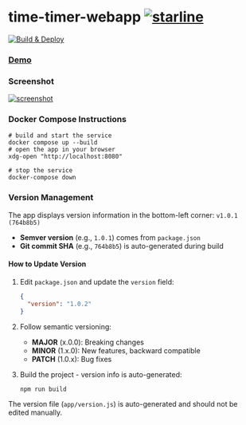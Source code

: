 # time-timer-webapp [![starline](https://starlines.qoo.monster/assets/qoomon/time-timer-webapp)](https://github.com/qoomon/starlines)

[![Build & Deploy](https://github.com/qoomon/time-timer-webapp/workflows/Build%20&%20Deploy/badge.svg)](https://github.com/qoomon/time-timer-webapp/actions)

### [Demo](https://qoomon.github.io/time-timer-webapp?init=600)

### Screenshot
[![screenshot](docs/Screenshot.png)](https://qoomon.github.io/time-timer-webapp?init=600)

### Docker Compose Instructions
```shell
# build and start the service
docker compose up --build
# open the app in your browser
xdg-open "http://localhost:8080"

# stop the service
docker-compose down
```

### Version Management

The app displays version information in the bottom-left corner: `v1.0.1 (764b8b5)`

- **Semver version** (e.g., `1.0.1`) comes from `package.json`
- **Git commit SHA** (e.g., `764b8b5`) is auto-generated during build

#### How to Update Version

1. Edit `package.json` and update the `version` field:
   ```json
   {
     "version": "1.0.2"
   }
   ```

2. Follow semantic versioning:
   - **MAJOR** (x.0.0): Breaking changes
   - **MINOR** (1.x.0): New features, backward compatible
   - **PATCH** (1.0.x): Bug fixes

3. Build the project - version info is auto-generated:
   ```shell
   npm run build
   ```

The version file (`app/version.js`) is auto-generated and should not be edited manually.
